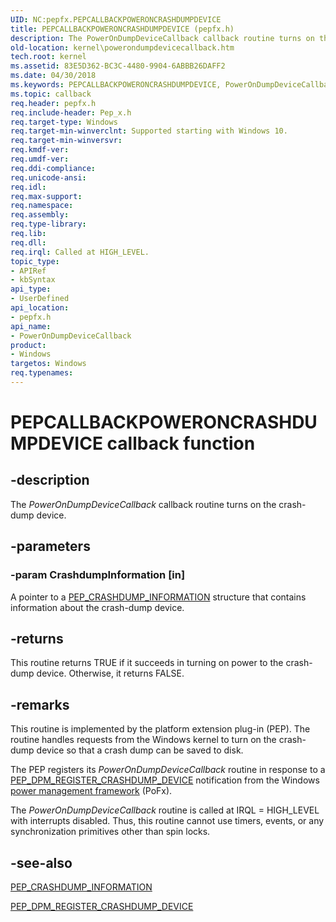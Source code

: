 ```yaml
---
UID: NC:pepfx.PEPCALLBACKPOWERONCRASHDUMPDEVICE
title: PEPCALLBACKPOWERONCRASHDUMPDEVICE (pepfx.h)
description: The PowerOnDumpDeviceCallback callback routine turns on the crash-dump device.
old-location: kernel\powerondumpdevicecallback.htm
tech.root: kernel
ms.assetid: 83E5D362-BC3C-4480-9904-6ABBB26DAFF2
ms.date: 04/30/2018
ms.keywords: PEPCALLBACKPOWERONCRASHDUMPDEVICE, PowerOnDumpDeviceCallback, PowerOnDumpDeviceCallback routine [Kernel-Mode Driver Architecture], kernel.powerondumpdevicecallback, pepfx/PowerOnDumpDeviceCallback
ms.topic: callback
req.header: pepfx.h
req.include-header: Pep_x.h
req.target-type: Windows
req.target-min-winverclnt: Supported starting with Windows 10.
req.target-min-winversvr: 
req.kmdf-ver: 
req.umdf-ver: 
req.ddi-compliance: 
req.unicode-ansi: 
req.idl: 
req.max-support: 
req.namespace: 
req.assembly: 
req.type-library: 
req.lib: 
req.dll: 
req.irql: Called at HIGH_LEVEL.
topic_type:
- APIRef
- kbSyntax
api_type:
- UserDefined
api_location:
- pepfx.h
api_name:
- PowerOnDumpDeviceCallback
product:
- Windows
targetos: Windows
req.typenames: 
---
```


# PEPCALLBACKPOWERONCRASHDUMPDEVICE callback function


## -description


The <i>PowerOnDumpDeviceCallback</i> callback routine turns on the crash-dump device.


## -parameters




### -param CrashdumpInformation [in]

A pointer to a <a href="https://docs.microsoft.com/windows-hardware/drivers/ddi/content/pepfx/ns-pepfx-_pep_crashdump_information">PEP_CRASHDUMP_INFORMATION</a> structure that contains information about the crash-dump device.


## -returns



This routine returns TRUE if it succeeds in turning on power to the crash-dump device. Otherwise, it returns FALSE.




## -remarks



This routine is implemented by the platform extension plug-in (PEP). The routine handles requests from the Windows kernel to turn on the crash-dump device so that a crash dump can be saved to disk.

The PEP registers its <i>PowerOnDumpDeviceCallback</i> routine in response to a <a href="https://docs.microsoft.com/windows-hardware/drivers/ddi/content/pepfx/ns-pepfx-_pep_register_crashdump_device">PEP_DPM_REGISTER_CRASHDUMP_DEVICE</a> notification from the Windows <a href="https://docs.microsoft.com/windows-hardware/drivers/ddi/content/index">power management framework</a> (PoFx).

The <i>PowerOnDumpDeviceCallback</i> routine is called at IRQL = HIGH_LEVEL with interrupts disabled. Thus, this routine cannot use timers, events, or any synchronization primitives other than spin locks.




## -see-also




<a href="https://docs.microsoft.com/windows-hardware/drivers/ddi/content/pepfx/ns-pepfx-_pep_crashdump_information">PEP_CRASHDUMP_INFORMATION</a>



<a href="https://docs.microsoft.com/windows-hardware/drivers/ddi/content/pepfx/ns-pepfx-_pep_register_crashdump_device">PEP_DPM_REGISTER_CRASHDUMP_DEVICE</a>
 

 

